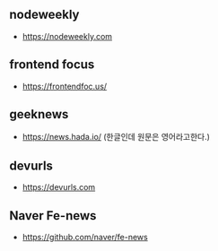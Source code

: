 ## nodeweekly
- https://nodeweekly.com

## frontend focus
- https://frontendfoc.us/

## geeknews

- https://news.hada.io/ (한글인데 원문은 영어라고한다.)

## devurls

- https://devurls.com

## Naver Fe-news
- https://github.com/naver/fe-news
